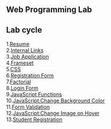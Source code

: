 Web Programming Lab
 -------------------
 Lab cycle
 ---------
 1.[Resume](Resume)  
 2.[Internal Links](InternalLink)  
 3.[Job Application](ApplicationForm)  
 4.[Frameset](Frameset)  
 5.[CSS](Css)  
 6.[Registration Form]()  
 7.[Factorial](factorial.php)  
 8.[Login Form](signup)  
 9.[JavaScript Functions]()  
 10.[JavaScript:Change Background Color]()  
 11.[Form Validation]()  
 12.[JavaScript:Change Image on Hover]()  
 13.[Student Registration]()  
